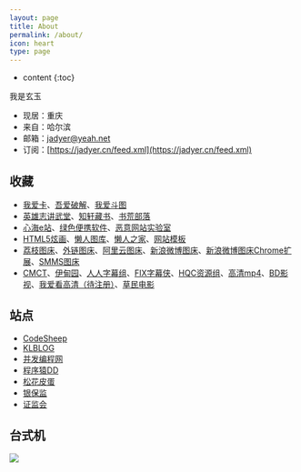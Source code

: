 ```yaml
---
layout: page
title: About
permalink: /about/
icon: heart
type: page
---
```


* content
{:toc}


我是玄玉

* 现居：重庆
* 来自：哈尔滨
* 邮箱：[jadyer@yeah.net](mailto:jadyer@yeah.net)
* 订阅：[https://jadyer.cn/feed.xml](https://jadyer.cn/feed.xml)

## 收藏

* [我爱卡](https://bbs.51credit.com)、[吾爱破解](https://www.52pojie.cn)、[我爱斗图](https://www.52doutu.cn)
* [英雄志讲武堂](http://www.jiang-wu-tang.com/JWTphpBBS/index.php)、[知轩藏书](http://www.zxcs.me)、[书荒部落](http://noveless.com)
* [心海e站](https://hrtsea.com)、[绿色便携软件](https://www.portablesoft.org)、[恶意网站实验室](http://www.mwsl.org.cn)
* [HTML5炫画](http://www.html5tricks.com)、[懒人图库](http://www.lanrentuku.com)、[懒人之家](http://www.lanrenzhijia.com)、[网站模板](http://www.mycodes.net/153)
* [荔枝图床](http://i.nizdm.com)、[外链图床](https://www.ssdax.com/tool/pic/)、[阿里云图床](https://www.iprain.cn/pic/)、[新浪微博图床](http://weibo.com/minipublish)、[新浪微博图床Chrome扩展](https://github.com/Suxiaogang/WeiboPicBed)、[SMMS图床](https://sm.ms)
* [CMCT](https://cmct.tv/?fromuid=72191)、[伊甸园](http://bbs.sfile2012.com)、[人人字幕组](http://www.zimuzu.tv)、[FIX字幕侠](http://www.zimuxia.cn)、[HQC资源组](https://www.gscq.me)、[高清mp4](http://www.mp4ba.com)、[BD影视](https://www.bd-film.cc)、[我爱看高清（待注册）](https://www.52khd.cn)、[草民电影](https://www.cmdy5.com)

## 站点

* [CodeSheep](http://www.codesheep.cn)
* [KLBLOG](http://www.kailing.pub)
* [并发编程网](http://ifeve.com)
* [程序猿DD](http://blog.didispace.com)
* [松花皮蛋](http://www.liangsonghua.me)
* [银保监](http://www.cbirc.gov.cn)
* [证监会](http://www.csrc.gov.cn)

## 台式机

![](https://ae01.alicdn.com/kf/H33a8d59057274e499275deb135b5f49dg.jpg)